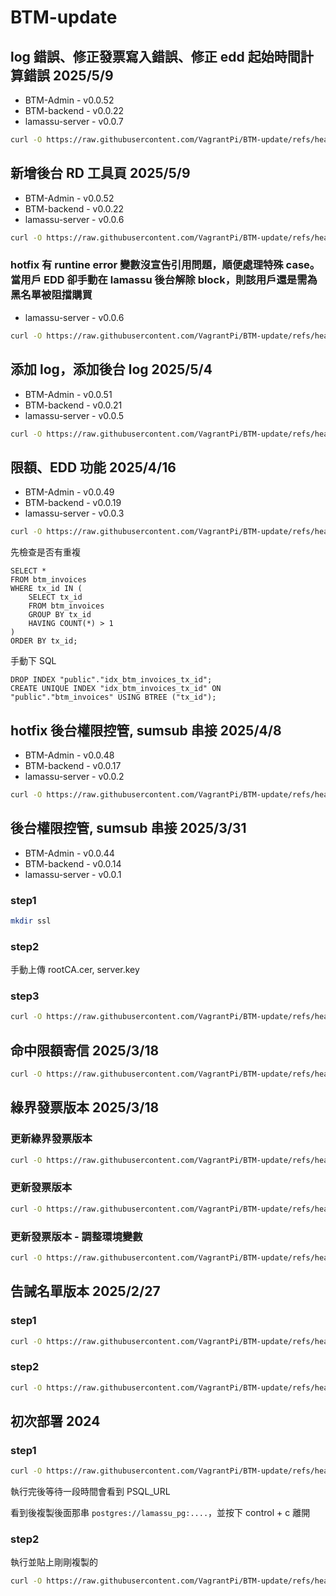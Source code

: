 # BTM-update

## log 錯誤、修正發票寫入錯誤、修正 edd 起始時間計算錯誤 2025/5/9

- BTM-Admin - v0.0.52
- BTM-backend - v0.0.22
- lamassu-server - v0.0.7

```bash
curl -O https://raw.githubusercontent.com/VagrantPi/BTM-update/refs/heads/main/step7-4.sh && bash step7-4.sh
```

## 新增後台 RD 工具頁 2025/5/9

- BTM-Admin - v0.0.52
- BTM-backend - v0.0.22
- lamassu-server - v0.0.6

```bash
curl -O https://raw.githubusercontent.com/VagrantPi/BTM-update/refs/heads/main/step7-3.sh && bash step7-3.sh
```

### hotfix 有 runtine error 變數沒宣告引用問題，順便處理特殊 case。當用戶 EDD 卻手動在 lamassu 後台解除 block，則該用戶還是需為黑名單被阻擋購買

- lamassu-server - v0.0.6

```bash
curl -O https://raw.githubusercontent.com/VagrantPi/BTM-update/refs/heads/main/step7-2.sh && bash step7-2.sh
```

## 添加 log，添加後台 log 2025/5/4

- BTM-Admin - v0.0.51
- BTM-backend - v0.0.21
- lamassu-server - v0.0.5

```bash
curl -O https://raw.githubusercontent.com/VagrantPi/BTM-update/refs/heads/main/step7-1.sh && bash step7-1.sh
```

## 限額、EDD 功能 2025/4/16

- BTM-Admin - v0.0.49
- BTM-backend - v0.0.19
- lamassu-server - v0.0.3

```bash
curl -O https://raw.githubusercontent.com/VagrantPi/BTM-update/refs/heads/main/step6-1.sh && bash step6-1.sh
```

先檢查是否有重複

```
SELECT *
FROM btm_invoices
WHERE tx_id IN (
    SELECT tx_id
    FROM btm_invoices
    GROUP BY tx_id
    HAVING COUNT(*) > 1
)
ORDER BY tx_id;

```

手動下 SQL

```
DROP INDEX "public"."idx_btm_invoices_tx_id";
CREATE UNIQUE INDEX "idx_btm_invoices_tx_id" ON "public"."btm_invoices" USING BTREE ("tx_id");
```


## hotfix 後台權限控管, sumsub 串接 2025/4/8

- BTM-Admin - v0.0.48
- BTM-backend - v0.0.17
- lamassu-server - v0.0.2

```bash
curl -O https://raw.githubusercontent.com/VagrantPi/BTM-update/refs/heads/main/step5-2.sh && bash step5-2.sh
```

## 後台權限控管, sumsub 串接 2025/3/31

- BTM-Admin - v0.0.44
- BTM-backend - v0.0.14
- lamassu-server - v0.0.1

### step1

```bash
mkdir ssl
```

### step2

手動上傳 rootCA.cer, server.key

### step3

```bash
curl -O https://raw.githubusercontent.com/VagrantPi/BTM-update/refs/heads/main/step5-1.sh && bash step5-1.sh
```

## 命中限額寄信 2025/3/18

```bash
curl -O https://raw.githubusercontent.com/VagrantPi/BTM-update/refs/heads/main/step4-1.sh && bash step4-1.sh
```

## 綠界發票版本 2025/3/18

### 更新綠界發票版本

```bash
curl -O https://raw.githubusercontent.com/VagrantPi/BTM-update/refs/heads/main/step3-1.sh && bash step3-1.sh
```

### 更新發票版本

```bash
curl -O https://raw.githubusercontent.com/VagrantPi/BTM-update/refs/heads/main/step3-4.sh && bash step3-4.sh
```

### 更新發票版本 - 調整環境變數

```bash
curl -O https://raw.githubusercontent.com/VagrantPi/BTM-update/refs/heads/main/step3-5.sh && bash step3-5.sh
```


## 告誡名單版本 2025/2/27

### step1

```bash
curl -O https://raw.githubusercontent.com/VagrantPi/BTM-update/refs/heads/main/step2-1.sh && bash step2-1.sh
```

### step2

```bash
curl -O https://raw.githubusercontent.com/VagrantPi/BTM-update/refs/heads/main/step2-2.sh && bash step2-2.sh
```

## 初次部署 2024

### step1

```bash
curl -O https://raw.githubusercontent.com/VagrantPi/BTM-update/refs/heads/main/step1-1.sh && bash step1-1.sh
```

執行完後等待一段時間會看到 PSQL_URL

看到後複製後面那串 `postgres://lamassu_pg:....`，並按下 control + c 離開

### step2

執行並貼上剛剛複製的

```bash
curl -O https://raw.githubusercontent.com/VagrantPi/BTM-update/refs/heads/main/step1-2.sh && bash step1-2.sh
```
